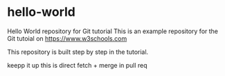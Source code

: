 # hello-world
Hello World repository for Git tutorial
This is an example repository for the Git tutoial on https://www.w3schools.com

This repository is built step by step in the tutorial.

keepp it up
this is direct fetch + merge in pull req
